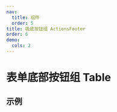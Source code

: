 ```yaml
---
nav:
  title: 组件
  order: 5
title: 吸底按钮组 ActionsFooter
order: 6
demo:
  cols: 2
---
```


# 表单底部按钮组 Table

## 示例

<code src="./pagefooter.tsx" ></code>
<code src="./pagefooter2.tsx" ></code>

